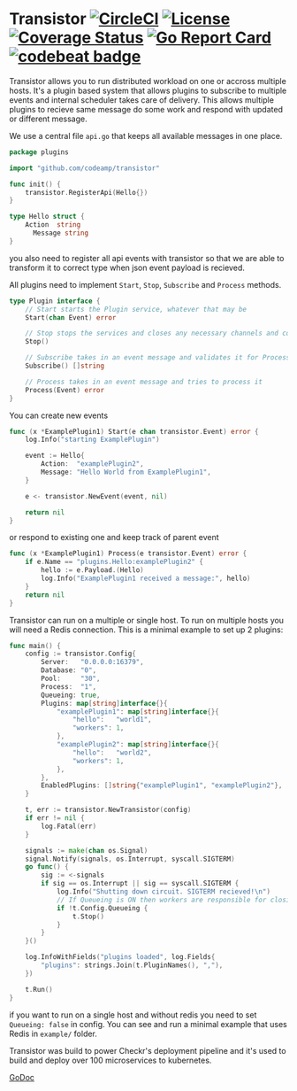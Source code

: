 # Transistor [![CircleCI](https://circleci.com/gh/codeamp/transistor.svg?style=svg)](https://circleci.com/gh/codeamp/transistor) [![License](https://img.shields.io/badge/License-Apache%202.0-blue.svg)](https://opensource.org/licenses/Apache-2.0) [![Coverage Status](https://coveralls.io/repos/github/codeamp/transistor/badge.svg?branch=master)](https://coveralls.io/github/codeamp/transistor?branch=master) [![Go Report Card](https://goreportcard.com/badge/codeamp/transistor)](https://goreportcard.com/report/codeamp/transistor) [![codebeat badge](https://codebeat.co/badges/b977a7e7-1e94-43e1-9e58-463cff99add3)](https://codebeat.co/projects/github-com-codeamp-transistor-master)

Transistor allows you to run distributed workload on one or accross multiple hosts. It's a plugin based system that allows plugins to subscribe to multiple events and internal scheduler takes care of delivery. This allows multiple plugins to recieve same message do some work and respond with updated or different message.

We use a central file `api.go` that keeps all available  messages in one place.

```go
package plugins

import "github.com/codeamp/transistor"

func init() {
    transistor.RegisterApi(Hello{})
}

type Hello struct {
    Action  string
      Message string
}
```

you also need to register all api events with transistor so that we are able to transform it to correct type when json event payload is recieved.

All plugins need to implement `Start`, `Stop`, `Subscribe` and `Process` methods.

```go
type Plugin interface {
	// Start starts the Plugin service, whatever that may be
	Start(chan Event) error

	// Stop stops the services and closes any necessary channels and connections
	Stop()

	// Subscribe takes in an event message and validates it for Process
	Subscribe() []string

	// Process takes in an event message and tries to process it
	Process(Event) error
}
```

You can create new events

```go
func (x *ExamplePlugin1) Start(e chan transistor.Event) error {
	log.Info("starting ExamplePlugin")

	event := Hello{
		Action:  "examplePlugin2",
		Message: "Hello World from ExamplePlugin1",
	}

	e <- transistor.NewEvent(event, nil)

	return nil
}
```

or respond to existing one and keep track of parent event

```go
func (x *ExamplePlugin1) Process(e transistor.Event) error {
	if e.Name == "plugins.Hello:examplePlugin2" {
		hello := e.Payload.(Hello)
		log.Info("ExamplePlugin1 received a message:", hello)
	}
	return nil
}
```

Transistor can run on a multiple or single host. To run on multiple hosts you will need a Redis connection. This is a minimal example to set up 2 plugins:

```go
func main() {
	config := transistor.Config{
		Server:   "0.0.0.0:16379",
		Database: "0",
		Pool:     "30",
		Process:  "1",
		Queueing: true,
		Plugins: map[string]interface{}{
			"examplePlugin1": map[string]interface{}{
				"hello":   "world1",
				"workers": 1,
			},
			"examplePlugin2": map[string]interface{}{
				"hello":   "world2",
				"workers": 1,
			},
		},
		EnabledPlugins: []string{"examplePlugin1", "examplePlugin2"},
	}

	t, err := transistor.NewTransistor(config)
	if err != nil {
		log.Fatal(err)
	}

	signals := make(chan os.Signal)
	signal.Notify(signals, os.Interrupt, syscall.SIGTERM)
	go func() {
		sig := <-signals
		if sig == os.Interrupt || sig == syscall.SIGTERM {
			log.Info("Shutting down circuit. SIGTERM recieved!\n")
			// If Queueing is ON then workers are responsible for closing Shutdown chan
			if !t.Config.Queueing {
				t.Stop()
			}
		}
	}()

	log.InfoWithFields("plugins loaded", log.Fields{
		"plugins": strings.Join(t.PluginNames(), ","),
	})

	t.Run()
}
```

if you want to run on a single host and without redis you need to set `Queueing: false` in config. You can see and run a minimal example that uses Redis in `example/` folder.

Transistor was build to power Checkr's deployment pipeline and it's used to build and deploy over 100 microservices to kubernetes.

[GoDoc](https://godoc.org/github.com/codeamp/transistor)
